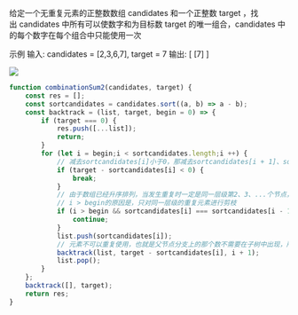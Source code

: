 给定一个无重复元素的正整数数组 candidates 和一个正整数 target ，找出 candidates 中所有可以使数字和为目标数 target 的唯一组合，candidates 中的每个数字在每个组合中只能使用一次

示例
输入: candidates = [2,3,6,7], target = 7
输出: [ [7] ]

![](https://pic.leetcode-cn.com/1599718525-iXEiiy-image.png)

```js
function combinationSum2(candidates, target) {
    const res = [];
    const sortcandidates = candidates.sort((a, b) => a - b);
    const backtrack = (list, target, begin = 0) => {
        if (target === 0) {
            res.push([...list]);
            return;
        }
        for (let i = begin;i < sortcandidates.length;i ++) {
            // 减去sortcandidates[i]小于0，那减去sortcandidates[i + 1]、sortcandidates[i + 2]肯定也小于0，故直接break掉（大剪枝）
            if (target - sortcandidates[i] < 0) {
                break;
            }
            // 由于数组已经升序排列，当发生重复时一定是同一层级第2、3、...个节点，而第一个节点已经搜索出了含有这个数值的所有结果，故continue掉（小剪枝）
            // i > begin的原因是，只对同一层级的重复元素进行剪枝
            if (i > begin && sortcandidates[i] === sortcandidates[i - 1]) {
                continue;
            }
            list.push(sortcandidates[i]);
            // 元素不可以重复使用，也就是父节点分支上的那个数不需要在子树中出现，所以是i + 1
            backtrack(list, target - sortcandidates[i], i + 1);
            list.pop();
        }
    };
    backtrack([], target);
    return res;
}
```